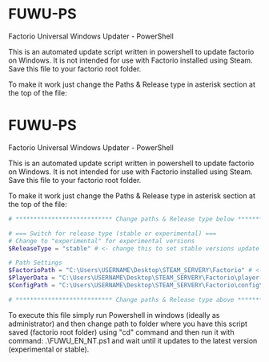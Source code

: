 # FUWU-PS
Factorio Universal Windows Updater - PowerShell

This is an automated update script written in powershell to update factorio on Windows. 
It is not intended for use with Factorio installed using Steam.
Save this file to your factorio root folder.

To make it work just change the Paths & Release type in asterisk section at the top of the file:

# FUWU-PS
Factorio Universal Windows Updater - PowerShell

This is an automated update script written in powershell to update factorio on Windows. 
It is not intended for use with Factorio installed using Steam.
Save this file to your factorio root folder.

To make it work just change the Paths & Release type in asterisk section at the top of the file:

```powershell
# *************************** Change paths & Release type below ***************************

# === Switch for release type (stable or experimental) ===
# Change to "experimental" for experimental versions
$ReleaseType = "stable" # <- change this to set stable versions update or experimental versions update 

# Path Settings
$FactorioPath = "C:\Users\USERNAME\Desktop\STEAM_SERVERY\Factorio" # <- Set this path to your factorio root directory
$PlayerData = "C:\Users\USERNAME\Desktop\STEAM_SERVERY\Factorio\player-data.json" # <- Set this path to your player-data.json file (Default path in windows is AppData\Roaming\Factorio)
$ConfigPath = "C:\Users\USERNAME\Desktop\STEAM_SERVERY\Factorio\config\config.ini" # <- Set this path to your config.ini file (Default path in windows is AppData\Roaming\Factorio\config)

# *************************** Change paths & Release type above ***************************
```

To execute this file simply run Powershell in windows (ideally as administrator) and then change path to folder where you have this script saved (factorio root folder) using "cd" command and then run it with command:
.\FUWU_EN_NT.ps1 and wait until it updates to the latest version (experimental or stable).
